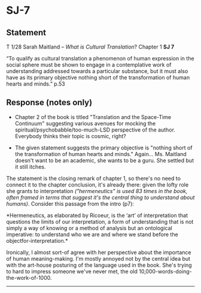 # SJ-7

## Statement

T 1/28 Sarah Maitland – *What is Cultural Translation*? Chapter 1 **SJ 7**

“To qualify as cultural translation a phenomenon of human expression in the social sphere must be shown to engage in a contemplative work of understanding addressed towards a particular substance, but it must also have as its primary objective nothing short of the transformation of human hearts and minds.” p.53

## Response (notes only)

- Chapter 2 of the book is titled "Translation and the Space-Time Continuum" suggesting various avenues for mocking the spiritual/psychobabble/too-much-LSD perspective of the author.  Everybody thinks their topic is cosmic, right?

- The given statement suggests the primary objective is "nothing short of the transformation of human hearts and minds."  Again... Ms. Maitland doesn't want to be an academic, she wants to be a guru.  She settled but it still itches.

The statement is the closing remark of chapter 1, so there's no need to connect it to the chapter conclusion, it's already there: given the lofty role she grants to interpretation *("hermeneutics" is used 83 times in the book, often framed in terms that suggest it's the central thing to understand about humans)*.  Consider this passage from the intro (p7):

<div>
    *Hermeneutics, as elaborated by Ricoeur, is the ‘art’ of interpretation that questions the limits of our interpretation, a form of understanding that is not simply a way of knowing or a method of analysis but an ontological imperative: to understand who we are and where we stand before the objectfor-interpretation.*
</div>

Ironically, I almost sort-of agree with her perspective about the importance of human meaning-making.  I'm mostly annoyed not by the central idea but with the art-house posturing of the language used in the book.  She's trying to hard to impress someone we've never met, the old 10,000-words-doing-the-work-of-1000.

---


